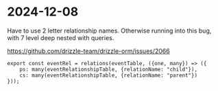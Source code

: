 # 2024-12-08

Have to use 2 letter relationship names. Otherwise running into this bug, with 7 level deep nested with queries.

https://github.com/drizzle-team/drizzle-orm/issues/2066

```
export const eventRel = relations(eventTable, ({one, many}) => ({
	ps: many(eventRelationshipTable, {relationName: "child"}),
	cs: many(eventRelationshipTable, {relationName: "parent"})
}));
```
